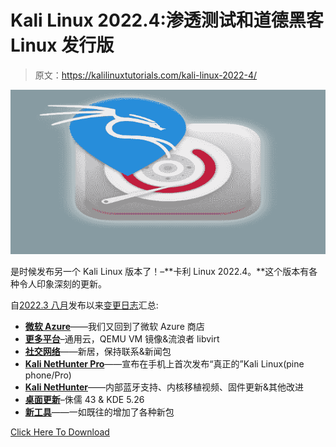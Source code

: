 # Kali Linux 2022.4:渗透测试和道德黑客 Linux 发行版

> 原文：<https://kalilinuxtutorials.com/kali-linux-2022-4/>

[![](img//68f38f63207ea87a80b827bb07602ca1.png)](https://blogger.googleusercontent.com/img/b/R29vZ2xl/AVvXsEhz7BlTHs9gg_e0tNf8oarh94Xax8GqWj40ButiCSOHFVcVXqfbOoldV_xRFsGEB8TUQLVMMp9ZrWUFNst2iOQ1S6bh5VQmTNObAYI3Jmbl9GlxA8E_bhZ7fFC5kWNxebvlQKoKXV7jZs_MRg6lzTHrEwy59fpGHUrWcJHbOJ0etmFa_GzuNHvY_-3T/s728/kali-everywhere-installerimages-svg.png)

是时候发布另一个 Kali Linux 版本了！–**卡利 Linux 2022.4。**这个版本有各种令人印象深刻的更新。

自[2022.3 八月](https://www.kali.org/blog/kali-linux-2022-3-release/)发布以来[变更日志](https://bugs.kali.org/changelog_page.php)汇总:

*   **[微软 Azure](https://www.kali.org/blog/kali-linux-2022-4-release/#microsoft-azure)**——我们又回到了微软 Azure 商店
*   **[更多平台](https://www.kali.org/blog/kali-linux-2022-4-release/#more-platforms)**–通用云，QEMU VM 镜像&流浪者 libvirt
*   **[社交网络](https://www.kali.org/blog/kali-linux-2022-4-release/#social-networks)**——新居，保持联系&新闻包
*   **[Kali NetHunter Pro](https://www.kali.org/blog/kali-linux-2022-4-release/#kali-nethunter-pro-release)**——宣布在手机上首次发布“真正的”Kali Linux(pine phone/Pro)
*   **[Kali NetHunter](https://www.kali.org/blog/kali-linux-2022-4-release/#kali-nethunter-update)**——内部蓝牙支持、内核移植视频、固件更新&其他改进
*   **[桌面更新](https://www.kali.org/blog/kali-linux-2022-4-release/#desktop-updates)**–侏儒 43 & KDE 5.26
*   **[新工具](https://www.kali.org/blog/kali-linux-2022-4-release/#new-tools-in-kali)**——一如既往的增加了各种新包

[Click Here To Download](https://www.kali.org/get-kali/)